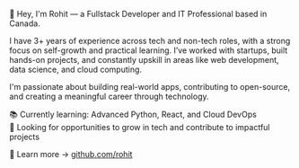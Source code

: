 👋 Hey, I'm Rohit — a Fullstack Developer and IT Professional based in Canada.

I have 3+ years of experience across tech and non-tech roles, with a strong focus on self-growth and practical learning. I’ve worked with startups, built hands-on projects, and constantly upskill in areas like web development, data science, and cloud computing.

I'm passionate about building real-world apps, contributing to open-source, and creating a meaningful career through technology.

📚 Currently learning: Advanced Python, React, and Cloud DevOps  
💼 Looking for opportunities to grow in tech and contribute to impactful projects

🔗 Learn more → [github.com/rohit](https://github.com/em-rohit)
